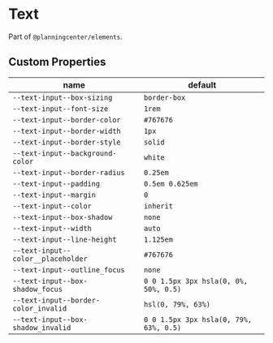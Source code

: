 # Text

Part of `@planningcenter/elements`.

## Custom Properties

| name                                 | default                                |
| ------------------------------------ | -------------------------------------- |
| `--text-input--box-sizing`           | `border-box`                           |
| `--text-input--font-size`            | `1rem`                                 |
| `--text-input--border-color`         | `#767676`                              |
| `--text-input--border-width`         | `1px`                                  |
| `--text-input--border-style`         | `solid`                                |
| `--text-input--background-color`     | `white`                                |
| `--text-input--border-radius`        | `0.25em`                               |
| `--text-input--padding`              | `0.5em 0.625em`                        |
| `--text-input--margin`               | `0`                                    |
| `--text-input--color`                | `inherit`                              |
| `--text-input--box-shadow`           | `none`                                 |
| `--text-input--width`                | `auto`                                 |
| `--text-input--line-height`          | `1.125em`                              |
| `--text-input--color__placeholder`   | `#767676`                              |
| `--text-input--outline_focus`        | `none`                                 |
| `--text-input--box-shadow_focus`     | `0 0 1.5px 3px hsla(0, 0%, 50%, 0.5)`  |
| `--text-input--border-color_invalid` | `hsl(0, 79%, 63%)`                     |
| `--text-input--box-shadow_invalid`   | `0 0 1.5px 3px hsla(0, 79%, 63%, 0.5)` |
